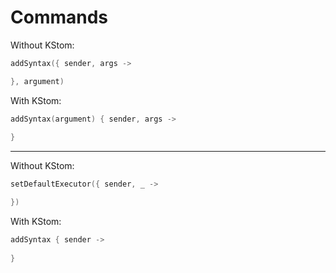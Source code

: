 # Commands

Without KStom:

```kotlin
addSyntax({ sender, args ->

}, argument)
```

With KStom:

```kotlin
addSyntax(argument) { sender, args ->
    
}
```

-----------

Without KStom:

```kotlin
setDefaultExecutor({ sender, _ ->

})
```

With KStom:

```kotlin
addSyntax { sender ->
    
}
```